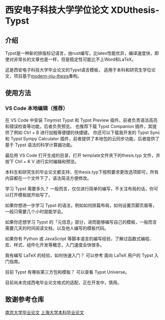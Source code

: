 # 西安电子科技大学学位论文 XDUthesis-Typst

## 介绍

Typst是一种新的排版标记语言，由rust编写，比latex性能优异，编译速度快，即使对非常长的文章也是一样，但是稳定性可能比不上Word和LaTeX。

这是西安电子科技大学毕业论文的Typst语言模板， 适用于本科和研究生学位论文，项目基于[modern-nju-thesis](https://github.com/nju-lug/modern-nju-thesis)重构。

## 使用方法

### VS Code 本地编辑（推荐）

在 VS Code 中安装 Tinymist Typst 和 Typst Preview 插件。前者负责语法高亮和错误检查等功能，后者负责预览。
也推荐下载 Typst Companion 插件，其提供了例如 Ctrl + B 进行加粗等便捷的快捷键。
你还可以下载我开发的 Typst Sync 和 Typst Sympy Calculator 插件，前者提供了本地包的云同步功能，后者提供了基于 Typst 语法的科学计算器功能。

最后用 VS Code 打开生成的目录，打开 template文件夹下的thesis.typ 文件，并按下 Ctrl + K V 进行实时编辑和预览。
<!--  -->
本科生和研究生的毕业论文都支持，在thesis.typ下按照要求更改选项即可，所有内容都在一个文件下了，语法简洁方便修改。

学习 Typst 需要多久？
一般而言，仅仅进行简单的编写，不关注布局的话，你可以打开模板就开始写了。

如果你想进一步学习 Typst 的语法，例如如何排篇布局，如何设置页脚页眉等，一般只需要几个小时就能学会。

如果你还想学习 Typst 的「元信息」部分，进而能够编写自己的模板，一般而言需要几天的时间阅读文档，以及他人编写的模板代码。

如果你有 Python 或 JavaScript 等脚本语言的编写经验，了解过函数式编程、宏、样式、组件化开发等概念，入门速度会快很多。

我有编写 LaTeX 的经验，如何快速入门？
可以参考 面向 LaTeX 用户的 Typst 入门指南。

目前 Typst 有哪些第三方包和模板？
可以查看 Typst Universe。




目前尚未完成西电毕业论文格式的适配，正在开发中，慎用。


## 致谢参考仓库


[南京大学毕业论文](https://github.com/nju-lug/modern-nju-thesis)
[上海大学本科毕业论文](https://github.com/shuosc/SHU-Bachelor-Thesis-Typst)
